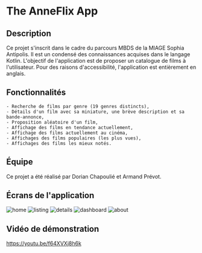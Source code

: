 # The AnneFlix App

## Description
Ce projet s'inscrit dans le cadre du parcours MBDS de la MIAGE Sophia Antipolis. Il est un condensé des connaissances acquises dans le langage Kotlin. L'objectif de l'application est de proposer un catalogue de films à l'utilisateur. Pour des raisons d'accessibilité, l'application est entièrement en anglais.

## Fonctionnalités
    - Recherche de films par genre (19 genres distincts),
    - Détails d'un film avec sa miniature, une brève description et sa bande-annonce,
    - Proposition aléatoire d'un film,
    - Affichage des films en tendance actuellement,
    - Affichage des films actuellement au cinéma,
    - Affichages des films populaires (les plus vues),
    - Affichages des films les mieux notés.

## Équipe
Ce projet a été réalisé par Dorian Chapoulié et Armand Prévot.

## Écrans de l'application
![home](https://user-images.githubusercontent.com/33148403/145874062-3e76d325-b228-4469-9999-95fa98962b3d.PNG)
![listing](https://user-images.githubusercontent.com/33148403/145874063-6ed6a9d1-615f-46c2-a043-e10e9f10f3da.PNG)
![details](https://user-images.githubusercontent.com/33148403/145874058-4759223f-5911-4473-bd3d-b7601810c02f.PNG)
![dashboard](https://user-images.githubusercontent.com/33148403/145874057-fb7e1edc-08b1-459f-ac7b-056b88a45b66.PNG)
![about](https://user-images.githubusercontent.com/33148403/145874055-5076e214-e88f-490c-88ac-93ee31766a13.PNG)

## Vidéo de démonstration
https://youtu.be/f64XVXj8h6k

